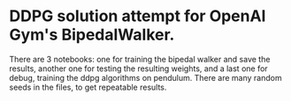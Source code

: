 # DDPG solution attempt for OpenAI Gym's BipedalWalker.

There are 3 notebooks: one for training the bipedal walker and save the results, another one for testing the resulting weights, and a last one for debug,
training the ddpg algorithms on pendulum.
There are many random seeds in the files, to get repeatable results.
